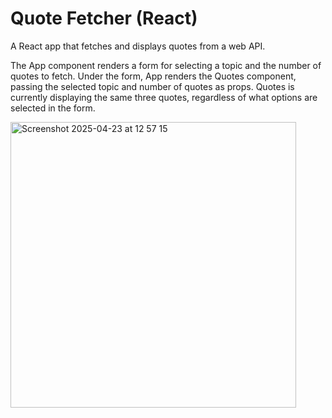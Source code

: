 # Quote Fetcher (React)

A React app that fetches and displays quotes from a web API. 

The App component renders a form for selecting a topic and the number of quotes to fetch. 
Under the form, App renders the Quotes component, passing the selected topic and number of quotes as props. 
Quotes is currently displaying the same three quotes, regardless of what options are selected in the form.

<img width="457" alt="Screenshot 2025-04-23 at 12 57 15" src="https://github.com/user-attachments/assets/62f2a144-285d-42fe-9c9f-e94576432094" />
